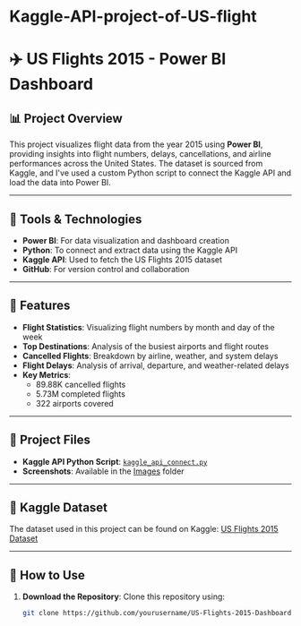 # Kaggle-API-project-of-US-flight
# ✈️ US Flights 2015 - Power BI Dashboard

## 📊 Project Overview

This project visualizes flight data from the year 2015 using **Power BI**, providing insights into flight numbers, delays, cancellations, and airline performances across the United States. The dataset is sourced from Kaggle, and I've used a custom Python script to connect the Kaggle API and load the data into Power BI.

---

## 🔧 Tools & Technologies

- **Power BI**: For data visualization and dashboard creation
- **Python**: To connect and extract data using the Kaggle API
- **Kaggle API**: Used to fetch the US Flights 2015 dataset
- **GitHub**: For version control and collaboration

---

## 🚀 Features

- **Flight Statistics**: Visualizing flight numbers by month and day of the week
- **Top Destinations**: Analysis of the busiest airports and flight routes
- **Cancelled Flights**: Breakdown by airline, weather, and system delays
- **Flight Delays**: Analysis of arrival, departure, and weather-related delays
- **Key Metrics**:
  - 89.88K cancelled flights
  - 5.73M completed flights
  - 322 airports covered

---

## 📁 Project Files

- **Kaggle API Python Script**: [`kaggle_api_connect.py`](Connect)
- **Screenshots**: Available in the [Images](Dashboards) folder

---

## 🔗 Kaggle Dataset

The dataset used in this project can be found on Kaggle: [US Flights 2015 Dataset]([https://github.com/ahmed-adel-20/Kaggle-API-project-of-US-flight])

---

## 📝 How to Use

1. **Download the Repository**:
   Clone this repository using:
   ```bash
   git clone https://github.com/yourusername/US-Flights-2015-Dashboard.git

